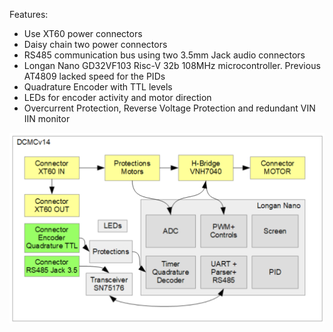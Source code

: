 Features:  
- Use XT60 power connectors
- Daisy chain two power connectors
- RS485 communication bus using two 3.5mm Jack audio connectors
- Longan Nano GD32VF103 Risc-V 32b 108MHz microcontroller. Previous AT4809 lacked speed for the PIDs
- Quadrature Encoder with TTL levels
- LEDs for encoder activity and motor direction
- Overcurrent Protection, Reverse Voltage Protection and redundant VIN IIN monitor
 
![](https://raw.githubusercontent.com/OrsoEric/OrangeBot-motor-controller-v2/main/Architecture/2021-08-13%20DCMCv14%20Architecture.PNG)
